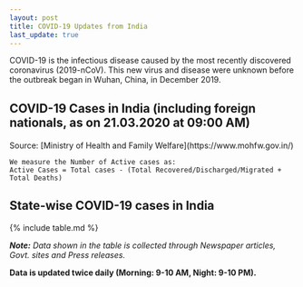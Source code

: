 ```yaml
---
layout: post
title: COVID-19 Updates from India
last_update: true
---
```


COVID-19 is the infectious disease caused by the most recently discovered coronavirus (2019-nCoV). This new virus and disease were unknown before the outbreak began in Wuhan, China, in December 2019.

## COVID-19 Cases in India (including foreign nationals, as on 21.03.2020 at 09:00 AM)
<p id = "totalcases" style="font-size: 1.2rem; font-weight: bold;"></p>
<p id = "totalrecovered" style="font-size: 1.2rem; font-weight: bold;"></p>
<p id = "totaldeaths" style="font-size: 1.2rem; font-weight: bold;"></p>
<p id = "totalactive" style="font-size: 1.2rem; font-weight: bold;"></p>
Source: [Ministry of Health and Family Welfare](https://www.mohfw.gov.in/)

```
We measure the Number of Active cases as:
Active Cases = Total cases - (Total Recovered/Discharged/Migrated + Total Deaths)
```

## State-wise COVID-19 cases in India

<div class="datatable-begin"></div>

{% include table.md %}

<div class="datatable-end"></div>

***Note:** Data shown in the table is collected through Newspaper articles, Govt. sites and Press releases.*

**Data is updated twice daily (Morning: 9-10 AM, Night: 9-10 PM).**
